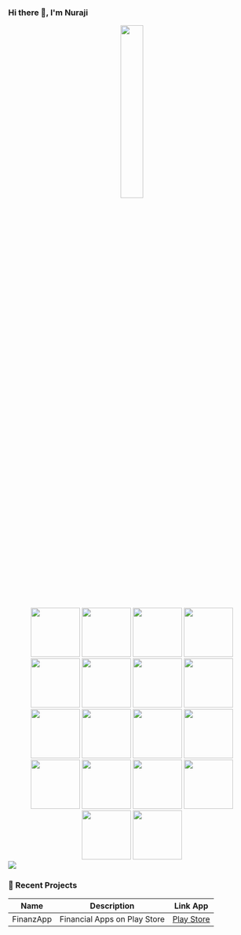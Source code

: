 ### Hi there 👋, I'm Nuraji

<p align="center">
  <img src="https://cdn.jsdelivr.net/gh/jasonkayzk/jasonkayzk@master/hello-world.gif" width="30%">
</p>

<div style="text-align:center;">
  <img src="https://cdn.jsdelivr.net/gh/devicons/devicon@latest/icons/html5/html5-original.svg" width="100"/>
  <img src="https://cdn.jsdelivr.net/gh/devicons/devicon@latest/icons/css3/css3-original.svg" width="100"/>
  <img src="https://cdn.jsdelivr.net/gh/devicons/devicon@latest/icons/javascript/javascript-original.svg" width="100"/>
  <img src="https://cdn.jsdelivr.net/gh/devicons/devicon@latest/icons/python/python-original.svg" width="100"/>
  <img src="https://cdn.jsdelivr.net/gh/devicons/devicon@latest/icons/flutter/flutter-original.svg" width="100"/>
  <img src="https://cdn.jsdelivr.net/gh/devicons/devicon@latest/icons/java/java-original.svg" width="100"/>
  <img src="https://cdn.jsdelivr.net/gh/devicons/devicon@latest/icons/firebase/firebase-original.svg" width="100"/>
  <img src="https://cdn.jsdelivr.net/gh/devicons/devicon@latest/icons/sqlite/sqlite-original.svg" width="100"/>
  <img src="https://cdn.jsdelivr.net/gh/devicons/devicon@latest/icons/vscode/vscode-original.svg" width="100"/>
  <img src="https://cdn.jsdelivr.net/gh/devicons/devicon@latest/icons/powershell/powershell-original.svg" width="100"/>
  <img src="https://cdn.jsdelivr.net/gh/devicons/devicon@latest/icons/mysql/mysql-original-wordmark.svg" width="100"/>
  <img src="https://cdn.jsdelivr.net/gh/devicons/devicon@latest/icons/nodejs/nodejs-original-wordmark.svg" width="100"/>
  <img src="https://cdn.jsdelivr.net/gh/devicons/devicon@latest/icons/npm/npm-original-wordmark.svg" width="100"/>
  <img src="https://cdn.jsdelivr.net/gh/devicons/devicon@latest/icons/php/php-original.svg" width="100"/>
  <img src="https://cdn.jsdelivr.net/gh/devicons/devicon@latest/icons/dart/dart-original-wordmark.svg" width="100"/>
  <img src="https://cdn.jsdelivr.net/gh/devicons/devicon@latest/icons/flask/flask-original-wordmark.svg" width="100"/>
  <img src="https://cdn.jsdelivr.net/gh/devicons/devicon@latest/icons/androidstudio/androidstudio-original-wordmark.svg" width="100"/>
  <img src="https://cdn.jsdelivr.net/gh/devicons/devicon@latest/icons/googlecloud/googlecloud-original.svg" width="100"/>
</div>

<img src="https://raw.githubusercontent.com/username/repo-name/main/rocket.svg" />

### 📌 Recent Projects
| Name | Description | Link App |
|------|-------------|------|
| FinanzApp | Financial Apps on Play Store | [Play Store](https://play.google.com/store/apps/details?id=com.nuraji.finanzapp&pcampaignid=web_share) |
